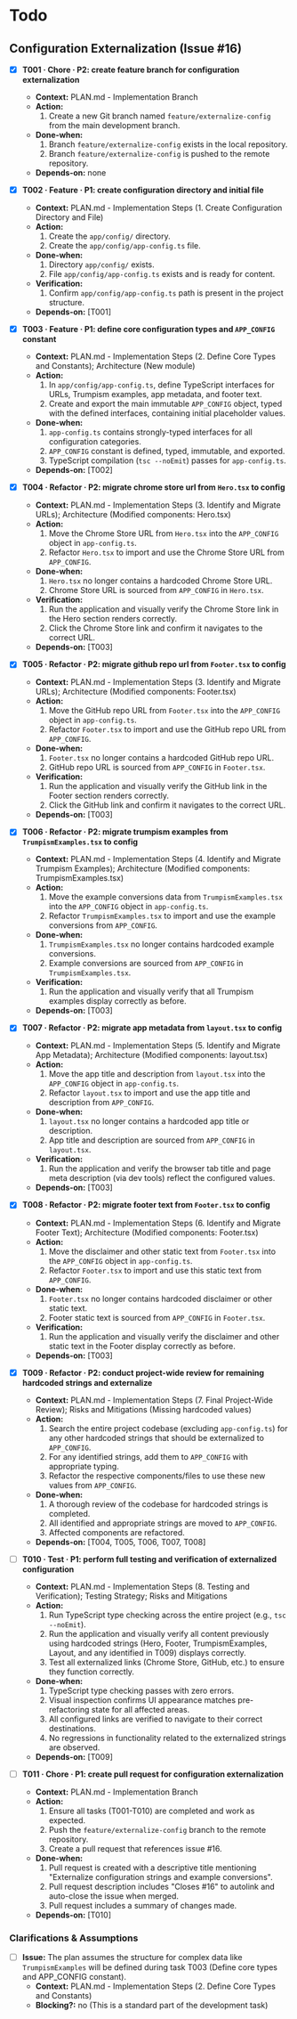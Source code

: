 # Todo

## Configuration Externalization (Issue #16)

- [x] **T001 · Chore · P2: create feature branch for configuration externalization**
    - **Context:** PLAN.md - Implementation Branch
    - **Action:**
        1. Create a new Git branch named `feature/externalize-config` from the main development branch.
    - **Done‑when:**
        1. Branch `feature/externalize-config` exists in the local repository.
        2. Branch `feature/externalize-config` is pushed to the remote repository.
    - **Depends‑on:** none

- [x] **T002 · Feature · P1: create configuration directory and initial file**
    - **Context:** PLAN.md - Implementation Steps (1. Create Configuration Directory and File)
    - **Action:**
        1. Create the `app/config/` directory.
        2. Create the `app/config/app-config.ts` file.
    - **Done‑when:**
        1. Directory `app/config/` exists.
        2. File `app/config/app-config.ts` exists and is ready for content.
    - **Verification:**
        1. Confirm `app/config/app-config.ts` path is present in the project structure.
    - **Depends‑on:** [T001]

- [x] **T003 · Feature · P1: define core configuration types and `APP_CONFIG` constant**
    - **Context:** PLAN.md - Implementation Steps (2. Define Core Types and Constants); Architecture (New module)
    - **Action:**
        1. In `app/config/app-config.ts`, define TypeScript interfaces for URLs, Trumpism examples, app metadata, and footer text.
        2. Create and export the main immutable `APP_CONFIG` object, typed with the defined interfaces, containing initial placeholder values.
    - **Done‑when:**
        1. `app-config.ts` contains strongly-typed interfaces for all configuration categories.
        2. `APP_CONFIG` constant is defined, typed, immutable, and exported.
        3. TypeScript compilation (`tsc --noEmit`) passes for `app-config.ts`.
    - **Depends‑on:** [T002]

- [x] **T004 · Refactor · P2: migrate chrome store url from `Hero.tsx` to config**
    - **Context:** PLAN.md - Implementation Steps (3. Identify and Migrate URLs); Architecture (Modified components: Hero.tsx)
    - **Action:**
        1. Move the Chrome Store URL from `Hero.tsx` into the `APP_CONFIG` object in `app-config.ts`.
        2. Refactor `Hero.tsx` to import and use the Chrome Store URL from `APP_CONFIG`.
    - **Done‑when:**
        1. `Hero.tsx` no longer contains a hardcoded Chrome Store URL.
        2. Chrome Store URL is sourced from `APP_CONFIG` in `Hero.tsx`.
    - **Verification:**
        1. Run the application and visually verify the Chrome Store link in the Hero section renders correctly.
        2. Click the Chrome Store link and confirm it navigates to the correct URL.
    - **Depends‑on:** [T003]

- [x] **T005 · Refactor · P2: migrate github repo url from `Footer.tsx` to config**
    - **Context:** PLAN.md - Implementation Steps (3. Identify and Migrate URLs); Architecture (Modified components: Footer.tsx)
    - **Action:**
        1. Move the GitHub repo URL from `Footer.tsx` into the `APP_CONFIG` object in `app-config.ts`.
        2. Refactor `Footer.tsx` to import and use the GitHub repo URL from `APP_CONFIG`.
    - **Done‑when:**
        1. `Footer.tsx` no longer contains a hardcoded GitHub repo URL.
        2. GitHub repo URL is sourced from `APP_CONFIG` in `Footer.tsx`.
    - **Verification:**
        1. Run the application and visually verify the GitHub link in the Footer section renders correctly.
        2. Click the GitHub link and confirm it navigates to the correct URL.
    - **Depends‑on:** [T003]

- [x] **T006 · Refactor · P2: migrate trumpism examples from `TrumpismExamples.tsx` to config**
    - **Context:** PLAN.md - Implementation Steps (4. Identify and Migrate Trumpism Examples); Architecture (Modified components: TrumpismExamples.tsx)
    - **Action:**
        1. Move the example conversions data from `TrumpismExamples.tsx` into the `APP_CONFIG` object in `app-config.ts`.
        2. Refactor `TrumpismExamples.tsx` to import and use the example conversions from `APP_CONFIG`.
    - **Done‑when:**
        1. `TrumpismExamples.tsx` no longer contains hardcoded example conversions.
        2. Example conversions are sourced from `APP_CONFIG` in `TrumpismExamples.tsx`.
    - **Verification:**
        1. Run the application and visually verify that all Trumpism examples display correctly as before.
    - **Depends‑on:** [T003]

- [x] **T007 · Refactor · P2: migrate app metadata from `layout.tsx` to config**
    - **Context:** PLAN.md - Implementation Steps (5. Identify and Migrate App Metadata); Architecture (Modified components: layout.tsx)
    - **Action:**
        1. Move the app title and description from `layout.tsx` into the `APP_CONFIG` object in `app-config.ts`.
        2. Refactor `layout.tsx` to import and use the app title and description from `APP_CONFIG`.
    - **Done‑when:**
        1. `layout.tsx` no longer contains a hardcoded app title or description.
        2. App title and description are sourced from `APP_CONFIG` in `layout.tsx`.
    - **Verification:**
        1. Run the application and verify the browser tab title and page meta description (via dev tools) reflect the configured values.
    - **Depends‑on:** [T003]

- [x] **T008 · Refactor · P2: migrate footer text from `Footer.tsx` to config**
    - **Context:** PLAN.md - Implementation Steps (6. Identify and Migrate Footer Text); Architecture (Modified components: Footer.tsx)
    - **Action:**
        1. Move the disclaimer and other static text from `Footer.tsx` into the `APP_CONFIG` object in `app-config.ts`.
        2. Refactor `Footer.tsx` to import and use this static text from `APP_CONFIG`.
    - **Done‑when:**
        1. `Footer.tsx` no longer contains hardcoded disclaimer or other static text.
        2. Footer static text is sourced from `APP_CONFIG` in `Footer.tsx`.
    - **Verification:**
        1. Run the application and visually verify the disclaimer and other static text in the Footer display correctly as before.
    - **Depends‑on:** [T003]

- [x] **T009 · Refactor · P2: conduct project-wide review for remaining hardcoded strings and externalize**
    - **Context:** PLAN.md - Implementation Steps (7. Final Project-Wide Review); Risks and Mitigations (Missing hardcoded values)
    - **Action:**
        1. Search the entire project codebase (excluding `app-config.ts`) for any other hardcoded strings that should be externalized to `APP_CONFIG`.
        2. For any identified strings, add them to `APP_CONFIG` with appropriate typing.
        3. Refactor the respective components/files to use these new values from `APP_CONFIG`.
    - **Done‑when:**
        1. A thorough review of the codebase for hardcoded strings is completed.
        2. All identified and appropriate strings are moved to `APP_CONFIG`.
        3. Affected components are refactored.
    - **Depends‑on:** [T004, T005, T006, T007, T008]

- [ ] **T010 · Test · P1: perform full testing and verification of externalized configuration**
    - **Context:** PLAN.md - Implementation Steps (8. Testing and Verification); Testing Strategy; Risks and Mitigations
    - **Action:**
        1. Run TypeScript type checking across the entire project (e.g., `tsc --noEmit`).
        2. Run the application and visually verify all content previously using hardcoded strings (Hero, Footer, TrumpismExamples, Layout, and any identified in T009) displays correctly.
        3. Test all externalized links (Chrome Store, GitHub, etc.) to ensure they function correctly.
    - **Done‑when:**
        1. TypeScript type checking passes with zero errors.
        2. Visual inspection confirms UI appearance matches pre-refactoring state for all affected areas.
        3. All configured links are verified to navigate to their correct destinations.
        4. No regressions in functionality related to the externalized strings are observed.
    - **Depends‑on:** [T009]

- [ ] **T011 · Chore · P1: create pull request for configuration externalization**
    - **Context:** PLAN.md - Implementation Branch
    - **Action:**
        1. Ensure all tasks (T001-T010) are completed and work as expected.
        2. Push the `feature/externalize-config` branch to the remote repository.
        3. Create a pull request that references issue #16.
    - **Done‑when:**
        1. Pull request is created with a descriptive title mentioning "Externalize configuration strings and example conversions".
        2. Pull request description includes "Closes #16" to autolink and auto-close the issue when merged.
        3. Pull request includes a summary of changes made.
    - **Depends‑on:** [T010]

### Clarifications & Assumptions
- [ ] **Issue:** The plan assumes the structure for complex data like `TrumpismExamples` will be defined during task T003 (Define core types and APP_CONFIG constant).
    - **Context:** PLAN.md - Implementation Steps (2. Define Core Types and Constants)
    - **Blocking?:** no (This is a standard part of the development task)